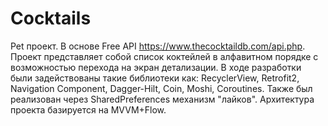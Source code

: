 # Cocktails
Pet проект. В основе Free API https://www.thecocktaildb.com/api.php.
Проект представляет собой список коктейлей в алфавитном порядке с возможностью перехода на экран детализации.
В ходе разработки были задействованы такие библиотеки как: RecyclerView, Retrofit2, Navigation Component,
Dagger-Hilt, Coin, Moshi, Coroutines. Также был реализован через SharedPreferences механизм "лайков".
Архитектура проекта базируется на MVVM+Flow.
